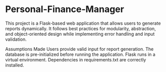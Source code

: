 # Personal-Finance-Manager
This project is a Flask-based web application that allows users to generate reports dynamically. It follows best practices for modularity, abstraction, and object-oriented design while implementing error handling and input validation.

Assumptions Made
Users provide valid input for report generation.
The database is pre-initialized before running the application.
Flask runs in a virtual environment.
Dependencies in requirements.txt are correctly installed.

